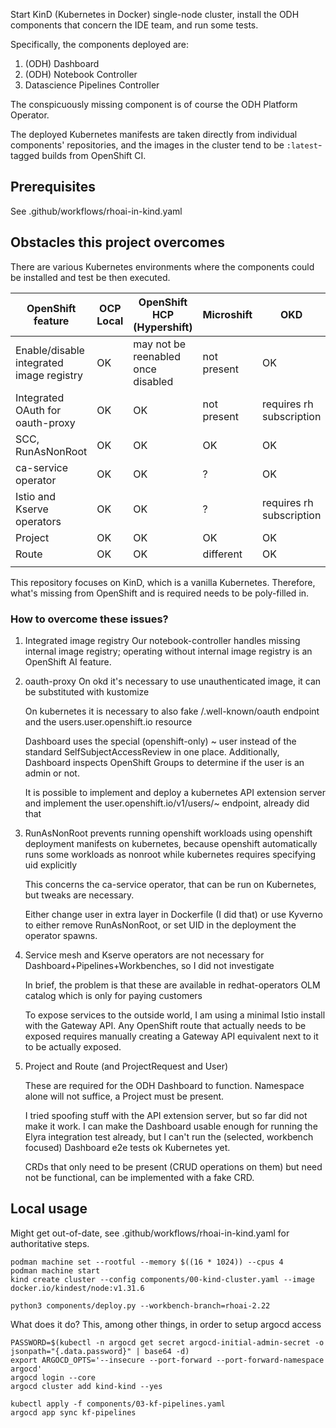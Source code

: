 Start KinD (Kubernetes in Docker) single-node cluster, install the ODH components that concern the IDE team, and run some tests.

Specifically, the components deployed are:

1. (ODH) Dashboard
2. (ODH) Notebook Controller
3. Datascience Pipelines Controller

The conspicuously missing component is of course the ODH Platform Operator.

The deployed Kubernetes manifests are taken directly from individual components' repositories, and the images in the cluster tend to be `:latest`-tagged builds from OpenShift CI.

## Prerequisites

See .github/workflows/rhoai-in-kind.yaml

## Obstacles this project overcomes

There are various Kubernetes environments where the components could be installed and test be then executed.

| OpenShift feature                        | OCP Local | OpenShift HCP (Hypershift)         | Microshift  | OKD                      | Vanila Kubernetes (KinD) |
|------------------------------------------|-----------|------------------------------------|-------------|--------------------------|--------------------------|
| Enable/disable integrated image registry | OK        | may not be reenabled once disabled | not present | OK                       | not present              |
| Integrated OAuth for oauth-proxy         | OK        | OK                                 | not present | requires rh subscription | not present              |
| SCC, RunAsNonRoot                        | OK        | OK                                 | OK          | OK                       | not present              |
| ca-service operator                      | OK        | OK                                 | ?           | OK                       | not present              |
| Istio and Kserve operators               | OK        | OK                                 | ?           | requires rh subscription | not present              |
| Project                                  | OK        | OK                                 | OK          | OK                       | not present              |
| Route                                    | OK        | OK                                 | different   | OK                       | not present              |
|                                          |           |                                    |             |                          |                          |

This repository focuses on KinD, which is a vanilla Kubernetes.
Therefore, what's missing from OpenShift and is required needs to be poly-filled in.

### How to overcome these issues?

1. Integrated image registry
   Our notebook-controller handles missing internal image registry; operating without internal image registry is an OpenShift AI feature.
2. oauth-proxy
   On okd it's necessary to use unauthenticated image, it can be substituted with kustomize

   On kubernetes it is necessary to also fake /.well-known/oauth endpoint and the users.user.openshift.io resource

   Dashboard uses the special (openshift-only) ~ user instead of the standard SelfSubjectAccessReview in one place.
   Additionally, Dashboard inspects OpenShift Groups to determine if the user is an admin or not.

   It is possible to implement and deploy a kubernetes API extension server and implement the user.openshift.io/v1/users/~ endpoint, already did that
3. RunAsNonRoot prevents running openshift workloads using openshift deployment manifests on kubernetes, because openshift automatically runs some workloads as nonroot while kubernetes requires specifying uid explicitly

   This concerns the ca-service operator, that can be run on Kubernetes, but tweaks are necessary.

   Either change user in extra layer in Dockerfile (I did that) or use Kyverno to either remove RunAsNonRoot, or set UID in the deployment the operator spawns.
4. Service mesh and Kserve operators are not necessary for Dashboard+Pipelines+Workbenches, so I did not investigate

   In brief, the problem is that these are available in redhat-operators OLM catalog which is only for paying customers

   To expose services to the outside world, I am using a minimal Istio install with the Gateway API.
   Any OpenShift route that actually needs to be exposed requires manually creating a Gateway API equivalent next to it to be actually exposed.

5. Project and Route (and ProjectRequest and User)

   These are required for the ODH Dashboard to function.
   Namespace alone will not suffice, a Project must be present.

   I tried spoofing stuff with the API extension server, but so far did not make it work.
   I can make the Dashboard usable enough for running the Elyra integration test already, but I can't run the (selected, workbench focused) Dashboard e2e tests ok Kubernetes yet.

   CRDs that only need to be present (CRUD operations on them) but need not be functional, can be implemented with a fake CRD.

## Local usage

Might get out-of-date, see .github/workflows/rhoai-in-kind.yaml for authoritative steps.

```shell
podman machine set --rootful --memory $((16 * 1024)) --cpus 4
podman machine start
kind create cluster --config components/00-kind-cluster.yaml --image docker.io/kindest/node:v1.31.6

python3 components/deploy.py --workbench-branch=rhoai-2.22
```

What does it do? This, among other things, in order to setup argocd access

```shell
PASSWORD=$(kubectl -n argocd get secret argocd-initial-admin-secret -o jsonpath="{.data.password}" | base64 -d)
export ARGOCD_OPTS='--insecure --port-forward --port-forward-namespace argocd'
argocd login --core
argocd cluster add kind-kind --yes

kubectl apply -f components/03-kf-pipelines.yaml
argocd app sync kf-pipelines
```
